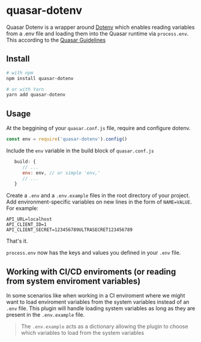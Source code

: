 # quasar-dotenv

Quasar Dotenv is a wrapper around [Dotenv](https://github.com/motdotla/dotenv#readme) which enables reading variables from a .env file and loading them into the Quasar runtime via `process.env`. This according to the [Quasar Guidelines](https://quasar-framework.org/guide/app-quasar.conf.js.html#Example-setting-env-for-dev-build)

## Install

```bash
# with npm
npm install quasar-dotenv

# or with Yarn
yarn add quasar-dotenv
```

## Usage

At the beggining of your `quasar.conf.js` file, require and configure dotenv.

```javascript
const env = require('quasar-dotenv').config()
```

Include the `env` variable in the build block of `quasar.conf.js`

```javascript
   build: {
      // ...
      env: env, // or simple 'env,'
      // ...
   }
```

Create a `.env` and a `.env.example` files in the root directory of your project. Add
environment-specific variables on new lines in the form of `NAME=VALUE`.
For example:

```dosini
API_URL=localhost
API_CLIENT_ID=1
API_CLIENT_SECRET=123456789ULTRASECRET123456789
```

That's it.

`process.env` now has the keys and values you defined in your `.env` file.

## Working with CI/CD enviroments (or reading from system enviroment variables)

In some scenarios like when working in a CI enviroment where we might want to load enviroment variables from the system variables instead of an `.env` file. This plugin will handle loading system variables as long as they are present in the `.env.example` file.

> The `.env.example` acts as a dictionary allowing the plugin to choose which variables to load from the system variables
